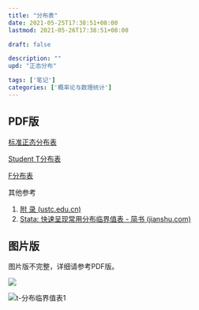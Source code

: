 ```yaml
---
title: "分布表"
date: 2021-05-25T17:38:51+08:00
lastmod: 2021-05-26T17:38:51+08:00

draft: false

description: ""
upd: "正态分布"

tags: ['笔记']
categories: ['概率论与数理统计']
---
```


## PDF版

[标准正态分布表](https://www.wuhao.ink/DistributionTable/StandardNormal.pdf)

[Student T分布表](https://www.wuhao.ink/DistributionTable/StudentT.pdf)

[F分布表](https://www.wuhao.ink/DistributionTable/F.pdf)

其他参考

1. [附 录 (ustc.edu.cn)](http://staff.ustc.edu.cn/~jbs/applex3.pdf)
2. [Stata: 快速呈现常用分布临界值表 - 简书 (jianshu.com)](https://www.jianshu.com/p/e3cfc559eaa2)

## 图片版

图片版不完整，详细请参考PDF版。

![](https://cdn.jsdelivr.net/gh/henrywu97/FigBed@master/Figs/20210528095912.jpg)

![t-分布临界值表1](https://cdn.jsdelivr.net/gh/henrywu97/FigBed@master/Figs/20210528132933.jpg)